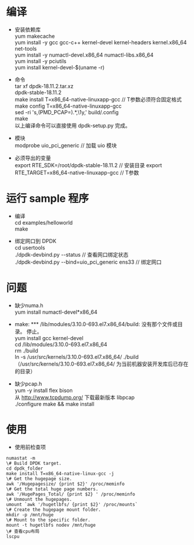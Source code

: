 # 编译  
* 安装依赖库  
yum makecache  
yum install -y gcc gcc-c++  kernel-devel kernel-headers kernel.x86_64 net-tools  
yum install -y numactl-devel.x86_64 numactl-libs.x86_64  
yum install -y pciutils  
yum install kernel-devel-$(uname -r)  

* 命令  
tar xf dpdk-18.11.2.tar.xz  
dpdk-stable-18.11.2  
make install T=x86_64-native-linuxapp-gcc    // T参数必须符合固定格式  
make config T=x86_64-native-linuxapp-gcc  
sed -ri 's,(PMD_PCAP=).\*,\1y,' build/.config  
make  
以上编译命令可以直接使用 dpdk-setup.py 完成。

* 模块  
modprobe uio_pci_generic    // 加载 uio 模块   

* 必须导出的变量  
export RTE_SDK=/root/dpdk-stable-18.11.2  // 安装目录
export RTE_TARGET=x86_64-native-linuxapp-gcc  // T参数

#  运行 sample 程序  
* 编译  
cd examples/helloworld  
make  

* 绑定网口到 DPDK  
cd usertools  
./dpdk-devbind.py --status   // 查看网口绑定状态   
./dpdk-devbind.py --bind=uio_pci_generic ens33   // 绑定网口


# 问题
* 缺少numa.h  
yum install numactl-devel*x86_64  

* make: *** /lib/modules/3.10.0-693.el7.x86_64/build: 没有那个文件或目录。 停止。  
yum install gcc kernel-devel  
cd /lib/modules/3.10.0-693.el7.x86_64  
rm ./build  
ln -s /usr/src/kernels/3.10.0-693.el7.x86_64/ ./build （/usr/src/kernels/3.10.0-693.el7.x86_64/ 为当前机器安装开发库后已存在的目录）   

* 缺少pcap.h  
yum -y install flex bison   
从 http://www.tcpdump.org/ 下载最新版本 libpcap  
./configure
make && make install

# 使用  
* 使用前检查项  
```shell
numastat -m    
\# Build DPDK target.  
cd dpdk_folder  
make install T=x86_64-native-linux-gcc -j  
\# Get the hugepage size.  
awk '/Hugepagesize/ {print $2}' /proc/meminfo  
\# Get the total huge page numbers.  
awk '/HugePages_Total/ {print $2} ' /proc/meminfo  
\# Unmount the hugepages.  
umount `awk '/hugetlbfs/ {print $2}' /proc/mounts`  
\# Create the hugepage mount folder.  
mkdir -p /mnt/huge  
\# Mount to the specific folder.  
mount -t hugetlbfs nodev /mnt/huge  
\# 查看cpu布局  
lscpu   
```
